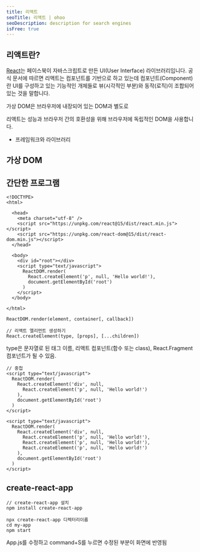 ```yaml
---
title: 리액트
seoTitle: 리액트 | ohoo
seoDescription: description for search engines
isFree: true
---
```


## 리액트란?
[React](https://reactjs.org)는 페이스북이 자바스크립트로 만든 UI(User Interface) 라이브러리입니다. 공식 문서에 따르면 리액트는 컴포넌트를 기반으로 하고 있는데 컴포넌트(Component)란 UI를 구성하고 있는 기능적인 개체들로 뷰(시각적인 부분)와 동작(로직)이 조합되어 있는 것을 말합니다.

가상 DOM은 브라우저에 내장되어 있는 DOM과 별도로

리액트는 성능과 브라우저 간의 호환성을 위해 브라우저에 독립적인 DOM을 사용합니다.

* 프레임워크와 라이브러리

## 가상 DOM

## 간단한 프로그램
```
<!DOCTYPE>
<html>

  <head>
    <meta charset="utf-8" />
    <script src="https://unpkg.com/react@15/dist/react.min.js"></script>
    <script src="https://unpkg.com/react-dom@15/dist/react-dom.min.js"></script>
  </head>

  <body>
    <div id="root"></div>
    <script type="text/javascript">
      ReactDOM.render(
        React.createElement('p', null, 'Hello world!'),
        document.getElementById('root')
      )
    </script>
  </body>

</html>
```

```
ReactDOM.render(element, container[, callback])
```

```
// 리액트 엘리먼트 생성하기
React.createElement(type, [props], [...children])
```

type은 문자열로 된 태그 이름, 리액트 컴포넌트(함수 또는 class), React.Fragment 컴포넌트가 될 수 있음.

```
// 중첩
<script type="text/javascript">
  ReactDOM.render(
    React.createElement('div', null,
      React.createElement('p', null, 'Hello world!')
    ),
    document.getElementById('root')
  )
</script>
```

```
<script type="text/javascript">
  ReactDOM.render(
    React.createElement('div', null,
      React.createElement('p', null, 'Hello world!'),
      React.createElement('p', null, 'Hello world!'),
      React.createElement('p', null, 'Hello world!')
    ),
    document.getElementById('root')
  )
</script>
```







## create-react-app

```
// create-react-app 설치
npm install create-react-app
```

```
npx create-react-app 디렉터리이름
cd my-app
npm start
```

App.js를 수정하고 command+S를 누르면 수정된 부분이 화면에 반영됨

